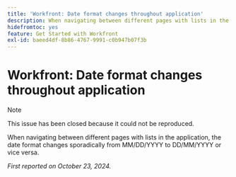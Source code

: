 ```yaml
---
title: 'Workfront: Date format changes throughout application'
description: When navigating between different pages with lists in the application, the date format changes sporadically from MM/DD/YYYY to DD/MM/YYYY or vice versa.
hidefromtoc: yes
feature: Get Started with Workfront
exl-id: baeed4df-8b86-4767-9991-c0b947b07f3b
---
```

# Workfront: Date format changes throughout application

>[!NOTE]
>
>This issue has been closed because it could not be reproduced.

When navigating between different pages with lists in the application, the date format changes sporadically from MM/DD/YYYY to DD/MM/YYYY or vice versa.

_First reported on October 23, 2024._
